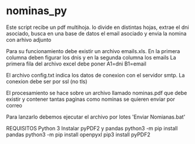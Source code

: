 # nominas_py
Este script recibe un pdf multihoja. lo divide en distintas hojas, extrae el dni asociado, busca en una base de datos el email asociado y envia la nomina con arhivo adjunto

Para su funcionamiento debe existir un archivo emails.xls. En la primera columna deben figurar los dnis y en la segunda columna los emails
La primera fila del archivo excel debe poner A1=dni B1=email

El archivo config.txt indica los datos de conexion con el servidor smtp.
La conexion debe ser por ssl (no tls)

El procesamiento se hace sobre un archivo llamado nominas.pdf que debe existir y contener tantas paginas como nominas se quieren enviar por correo

Para lanzarlo debemos ejecutar el archivo por lotes 'Enviar Nomianas.bat'


REQUISITOS
Python 3
Instalar pyPDF2 y pandas
python3 -m pip install pandas
python3 -m pip install openpyxl
pip3 install pyPDF2

